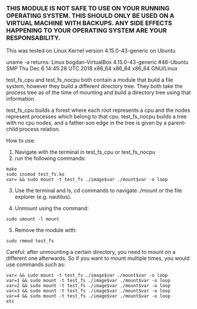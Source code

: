 ### **THIS MODULE IS NOT SAFE TO USE ON YOUR RUNNING OPERATING SYSTEM. THIS SHOULD ONLY BE USED ON A VIRTUAL MACHINE WITH BACKUPS. ANY SIDE EFFECTS HAPPENING TO YOUR OPERATING SYSTEM ARE YOUR RESPONSABILITY.**

This was tested on Linux Kernel version 4.15.0-43-generic on Ubuntu

uname -a returns:
Linux bogdan-VirtualBox 4.15.0-43-generic #46-Ubuntu SMP Thu Dec 6 14:45:28 UTC 2018 x86_64 x86_64 x86_64 GNU/Linux

test_fs_cpu and test_fs_nocpu both contain a module that build a file system, however they build a different directory tree. They both take the process tree as of the time of mounting and build a directory tree using that information.

test_fs_cpu builds a forest where each root represents a cpu and the nodes represent processes which belong to that cpu.
test_fs_nocpu builds a tree with no cpu nodes, and a father-son edge in the tree is given by a parent-child process relation.

How to use:
1. Navigate with the terminal in test_fs_cpu or test_fs_nocpu
2. run the following commands:

```    
make
sudo insmod test_fs.ko
var= && sudo mount -t test_fs ./image$var ./mount$var -o loop
```

3. Use the terminal and ls, cd commands to navigate ./mount or the file explorer (e.g. nautilus).

4. Unmount using the command:
```
sudo umount -l mount
```

5. Remove the module with:
```
sudo rmmod test_fs
```

Careful: after unmounting a certain directory, you need to mount on a different one afterwards.
So if you want to mount multiple times, you would use commands such as:
```
var= && sudo mount -t test_fs ./image$var ./mount$var -o loop
var=1 && sudo mount -t test_fs ./image$var ./mount$var -o loop
var=2 && sudo mount -t test_fs ./image$var ./mount$var -o loop
var=3 && sudo mount -t test_fs ./image$var ./mount$var -o loop
var=4 && sudo mount -t test_fs ./image$var ./mount$var -o loop
etc
```

